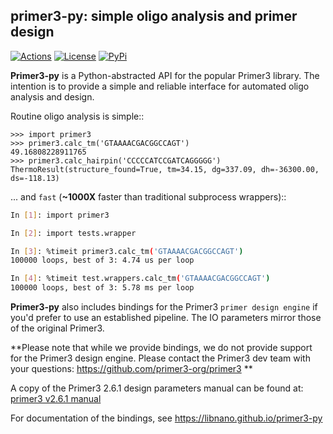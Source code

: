 ## primer3-py: simple oligo analysis and primer design

<a href="https://github.com/libnano/primer3-py/actions/" rel="actions">![Actions](https://github.com/libnano/primer3-py/actions/workflows/primer3-py-ci-github-action.yml/badge.svg)</a>
<a href="http://www.gnu.org/licenses/gpl-2.0.html" rel="license">![License](https://img.shields.io/pypi/l/primer3-py.png)</a>
<a href="https://pypi.python.org/pypi/primer3-py" rel="pypi">![PyPi](https://img.shields.io/pypi/v/primer3-py.png)</a>


**Primer3-py** is a Python-abstracted API for the popular Primer3 library. The
intention is to provide a simple and reliable interface for automated oligo
analysis and design.

Routine oligo analysis is simple::

    >>> import primer3
    >>> primer3.calc_tm('GTAAAACGACGGCCAGT')
    49.16808228911765
    >>> primer3.calc_hairpin('CCCCCATCCGATCAGGGGG')
    ThermoResult(structure_found=True, tm=34.15, dg=337.09, dh=-36300.00, ds=-118.13)

... and `fast` (**~1000X** faster than traditional subprocess wrappers)::

```bash
In [1]: import primer3

In [2]: import tests.wrapper

In [3]: %timeit primer3.calc_tm('GTAAAACGACGGCCAGT')
100000 loops, best of 3: 4.74 us per loop

In [4]: %timeit test.wrappers.calc_tm('GTAAAACGACGGCCAGT')
100000 loops, best of 3: 5.78 ms per loop
```

**Primer3-py** also includes bindings for the Primer3 `primer design engine`
if you'd prefer to use an established pipeline. The IO parameters mirror those
of the original Primer3.

**Please note that while we provide bindings, we do not provide support for
the Primer3 design engine. Please contact the Primer3 dev team with your
questions: https://github.com/primer3-org/primer3 **

A copy of the Primer3 2.6.1 design parameters manual can be found at:
[primer3 v2.6.1 manual](https://htmlpreview.github.io/?https://github.com/primer3-org/primer3/blob/v2.6.1/src/primer3_manual.htm)

For documentation of the bindings, see https://libnano.github.io/primer3-py
